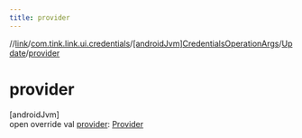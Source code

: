 ```yaml
---
title: provider
---
```

//[link](../../../../index.html)/[com.tink.link.ui.credentials](../../index.html)/[[androidJvm]CredentialsOperationArgs](../index.html)/[Update](index.html)/[provider](provider.html)



# provider



[androidJvm]\
open override val [provider](provider.html): [Provider](../../../com.tink.model.provider/[android-jvm]-provider/index.html)




